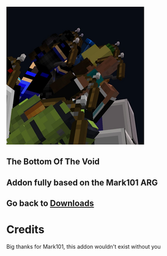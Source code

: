 ![null](images/tbotv.png)
## The Bottom Of The Void

Addon fully based on the Mark101 ARG
------------
Go back to [Downloads](Downloads.md)
------------
# Credits

Big thanks for Mark101, this addon wouldn't exist without you
